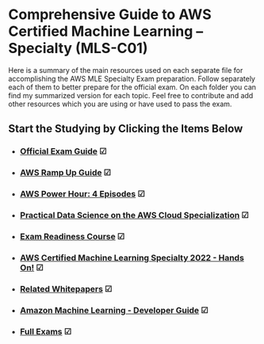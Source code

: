 # Comprehensive Guide to AWS Certified Machine Learning –Specialty (MLS-C01)

Here is a summary of the main resources used on each separate file for accomplishing the AWS MLE Specialty Exam preparation. Follow separately each of them to better prepare for the official exam. On each folder you can find my summarized version for each topic. Feel free to contribute and add other resources which you are using or have used to pass the exam.

## **Start the Studying by Clicking the Items Below**

- ### [Official Exam Guide](https://github.com/Xns140/AWS-MLE-Docs/blob/master/AWS%20MLE%20Study%20Guide.md) &#x2611;

- ### [AWS Ramp Up Guide](https://github.com/Xns140/AWS-Certified-Machine-Learning-Specialty-Guide/blob/master/AWS%20Ramp%20Up%20Guide.md) &#x2611;

- ### [AWS Power Hour: 4 Episodes](https://github.com/Xns140/AWS-Certified-Machine-Learning-Specialty-Guide/blob/master/AWS%20Power%20Hour.md) &#x2611;

- ### [Practical Data Science on the AWS Cloud Specialization](https://github.com/Xns140/AWS-Certified-Machine-Learning-Specialty-Guide/blob/master/Practical%20Data%20Science%20on%20AWS.md) &#x2611;

- ### [Exam Readiness Course](https://github.com/Xns140/AWS-Certified-Machine-Learning-Specialty-Guide/blob/master/Exam%20Readiness%20Course.md) &#x2611;

- ### [AWS Certified Machine Learning Specialty 2022 - Hands On!](https://www.udemy.com/course/aws-machine-learning/?utm_source=adwords&utm_medium=udemyads&utm_campaign=LongTail_la.EN_cc.ROW&utm_content=deal4584&utm_term=_._ag_77879423894_._ad_535397245857_._kw__._de_c_._dm__._pl__._ti_dsa-1007766171032_._li_9062524_._pd__._&matchtype=&gclid=CjwKCAiAqaWdBhAvEiwAGAQltkQaikE2I_x_1Wa5NQwC0c91UMmaxTw-frGIyrediC-eMjEx01a6bxoCPaIQAvD_BwE) &#x2611;

- ### [Related Whitepapers](https://github.com/Xns140/AWS-Certified-Machine-Learning-Specialty-Guide/blob/master/Related%20Whitepapers.md) &#x2611;

- ### [Amazon Machine Learning - Developer Guide](https://docs.aws.amazon.com/machine-learning/latest/dg/what-is-amazon-machine-learning.html) &#x2611;

- ### [Full Exams](https://github.com/Xns140/AWS-Certified-Machine-Learning-Specialty-Guide/blob/master/Questions%20Repository.md) &#x2611;

